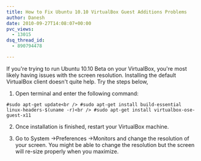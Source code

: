 ```yaml
---
title: How to Fix Ubuntu 10.10 VirtualBox Guest Additions Problems
author: Danesh
date: 2010-09-27T14:08:07+00:00
pvc_views:
  - 13015
dsq_thread_id:
  - 890794478

---
```

If you're trying to run Ubuntu 10.10 Beta on your VirtualBox, you're most likely having issues with the screen resolution. Installing the default VirtualBox client doesn't quite help. Try the steps below,

1. Open terminal and enter the following command:

`#sudo apt-get update<br />
#sudo apt-get install build-essential linux-headers-$(uname -r)<br />
#sudo apt-get install virtualbox-ose-guest-x11`

2. Once installation is finished, restart your VirtualBox machine.

3. Go to System ->Preferences ->Monitors and change the resolution of your screen. You might be able to change the resolution but the screen will re-size properly when you maximize.